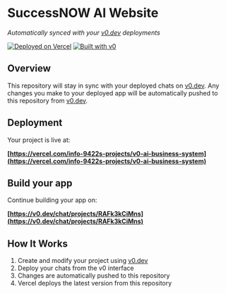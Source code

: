 # SuccessNOW AI Website

*Automatically synced with your [v0.dev](https://v0.dev) deployments*

[![Deployed on Vercel](https://img.shields.io/badge/Deployed%20on-Vercel-black?style=for-the-badge&logo=vercel)](https://vercel.com/info-9422s-projects/v0-ai-business-system)
[![Built with v0](https://img.shields.io/badge/Built%20with-v0.dev-black?style=for-the-badge)](https://v0.dev/chat/projects/RAFk3kCiMns)

## Overview

This repository will stay in sync with your deployed chats on [v0.dev](https://v0.dev).
Any changes you make to your deployed app will be automatically pushed to this repository from [v0.dev](https://v0.dev).

## Deployment

Your project is live at:

**[https://vercel.com/info-9422s-projects/v0-ai-business-system](https://vercel.com/info-9422s-projects/v0-ai-business-system)**

## Build your app

Continue building your app on:

**[https://v0.dev/chat/projects/RAFk3kCiMns](https://v0.dev/chat/projects/RAFk3kCiMns)**

## How It Works

1. Create and modify your project using [v0.dev](https://v0.dev)
2. Deploy your chats from the v0 interface
3. Changes are automatically pushed to this repository
4. Vercel deploys the latest version from this repository